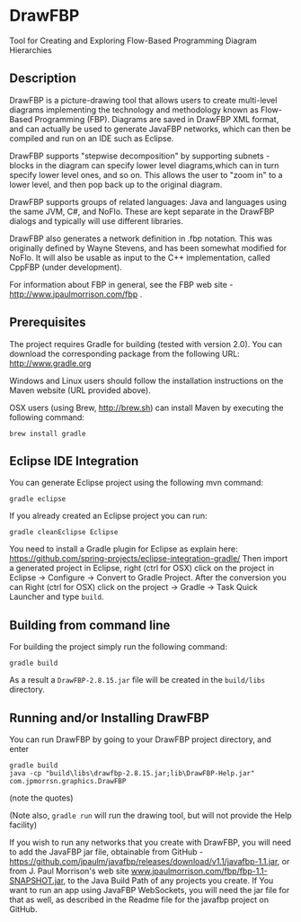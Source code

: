 DrawFBP
=======

Tool for Creating and Exploring Flow-Based Programming Diagram Hierarchies


Description
-----------

DrawFBP is a picture-drawing tool that allows users to create multi-level diagrams implementing the technology and methodology known as Flow-Based Programming (FBP).  Diagrams are saved in DrawFBP XML format, and can actually be used to generate JavaFBP networks, which can then be compiled and run on an IDE such as Eclipse.

DrawFBP supports "stepwise decomposition" by supporting subnets - blocks in the diagram can specify lower level diagrams,which can in turn specify lower level ones, and so on.   This allows the user to "zoom in" to a lower level, and then pop back up to the original diagram.

DrawFBP supports groups of related languages: Java and languages using the same JVM, C#, and NoFlo.  These are kept separate in the DrawFBP dialogs and typically will use different libraries.

DrawFBP also generates a network definition in .fbp notation.  This was originally defined by Wayne Stevens, and has been somewhat modified for NoFlo.  It will also be usable as input to the C++ implementation, called CppFBP (under development). 

For information about FBP in general, see the FBP web site - http://www.jpaulmorrison.com/fbp . 


Prerequisites
---

The project requires Gradle for building (tested with version 2.0). You can download the corresponding package from the following URL: 
http://www.gradle.org

Windows and Linux users should follow the installation instructions on the Maven website (URL provided above).

OSX users (using Brew, http://brew.sh) can install Maven by executing the following command:

    brew install gradle

Eclipse IDE Integration
---

You can generate Eclipse project using the following mvn command:

    gradle eclipse

If you already created an Eclipse project you can run:

    gradle cleanEclipse Eclipse

You need to install a Gradle plugin for Eclipse as explain here:
https://github.com/spring-projects/eclipse-integration-gradle/
Then import a generated project in Eclipse, right (ctrl for OSX) click on the project in Eclipse -> Configure -> Convert to Gradle Project. After the conversion you can Right (ctrl for OSX) click on the project -> Gradle -> Task Quick Launcher and type `build`.

Building from command line
---

For building the project simply run the following command:

    gradle build

As a result a `DrawFBP-2.8.15.jar` file will be created in the `build/libs` directory. 


Running and/or Installing DrawFBP
----

You can run DrawFBP by going to your DrawFBP project directory, and enter

    gradle build
    java -cp "build\libs\drawfbp-2.8.15.jar;lib\DrawFBP-Help.jar" com.jpmorrsn.graphics.DrawFBP
    
(note the quotes)    

(Note also, `gradle run` will run the drawing tool, but will not provide the Help facility)

If you wish to run any networks that you create with DrawFBP, you will need to add the JavaFBP jar file, obtainable from GitHub - https://github.com/jpaulm/javafbp/releases/download/v1.1/javafbp-1.1.jar, or from J. Paul Morrison's web site www.jpaulmorrison.com/fbp/fbp-1.1-SNAPSHOT.jar, to the Java Build Path of any projects you create. If You want to run an app using JavaFBP WebSockets, you will need the jar file for that as well, as described in the Readme file for the javafbp project on GitHub.

